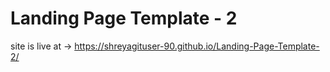 # Landing Page Template - 2

site is live at -> https://shreyagituser-90.github.io/Landing-Page-Template-2/

